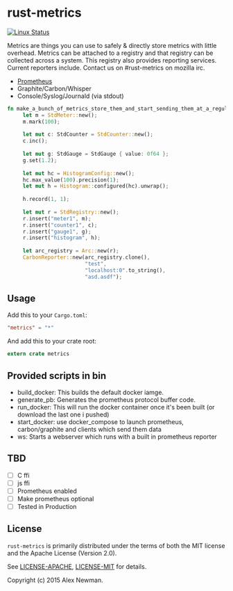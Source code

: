 # rust-metrics
[![Linux Status](https://travis-ci.org/posix4e/rust-metrics.svg?branch=master)](https://travis-ci.org/posix4e/rust-metrics)


Metrics are things you can use to safely & directly store metrics with little overhead. Metrics
can be attached to a registry and that registry can be collected across a system. This registry
also provides reporting services. Current reporters include. Contact us on #rust-metrics on mozilla irc.

- [Prometheus](https://prometheus.io/)
- Graphite/Carbon/Whisper
- Console/Syslog/Journald (via stdout)

```rust
fn make_a_bunch_of_metrics_store_them_and_start_sending_them_at_a_regular_interval_to_graphite_or_carbon() {
     let m = StdMeter::new();
     m.mark(100);
    
     let mut c: StdCounter = StdCounter::new();
     c.inc();
    
     let mut g: StdGauge = StdGauge { value: 0f64 };
     g.set(1.2);
    
     let mut hc = HistogramConfig::new();
     hc.max_value(100).precision(1);
     let mut h = Histogram::configured(hc).unwrap();
    
     h.record(1, 1);
    
     let mut r = StdRegistry::new();
     r.insert("meter1", m);
     r.insert("counter1", c);
     r.insert("gauge1", g);
     r.insert("histogram", h);
    
     let arc_registry = Arc::new(r);
     CarbonReporter::new(arc_registry.clone(),
                         "test",
                         "localhost:0".to_string(),
                         "asd.asdf");
```

## Usage


Add this to your `Cargo.toml`:

```toml
"metrics" = "*"
```

And add this to your crate root:

```rust
extern crate metrics
```
## Provided scripts in bin

- build_docker: This builds the default docker iamge.
- generate_pb: Generates the prometheus protocol buffer code.
- run_docker: This will run the  docker container once it's been built (or download the last one i pushed)
- start_docker: use docker_compose  to launch prometheus, carbon/graphite and clients which send them data
- ws: Starts a webserver which runs with a built in prometheus reporter

## TBD

- [ ] C ffi
- [ ] js ffi
- [ ] Prometheus enabled
- [ ] Make prometheus optional
- [ ] Tested in Production

## License

`rust-metrics` is primarily distributed under the terms of both the MIT license and the
Apache License (Version 2.0).

See [LICENSE-APACHE](LICENSE-APACHE), [LICENSE-MIT](LICENSE-MIT) for details.

Copyright (c) 2015 Alex Newman.
